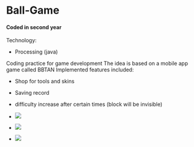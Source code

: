 # Ball-Game

#### Coded in second year


Technology:
- Processing (java)

Coding practice for game development
The idea is based on a mobile app game called BBTAN
Implemented features included:
- Shop for tools and skins
- Saving record
- difficulty increase after certain times (block will be invisible)

- ![](https://github.com/Walter0697/PersonalWebsite/blob/master/src/sprite/screenshot/bg003.gif)
- ![](https://github.com/Walter0697/PersonalWebsite/blob/master/src/sprite/screenshot/bg001.png)
- ![](https://github.com/Walter0697/PersonalWebsite/blob/master/src/sprite/screenshot/bg002.png)
